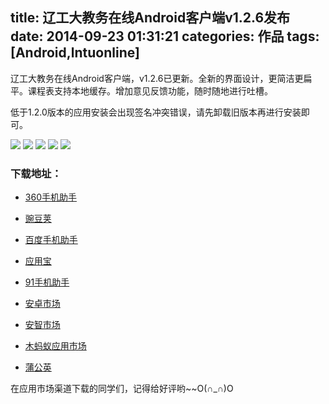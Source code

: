 title: 辽工大教务在线Android客户端v1.2.6发布
date: 2014-09-23 01:31:21
categories: 作品
tags: [Android,lntuonline]
---

辽工大教务在线Android客户端，v1.2.6已更新。全新的界面设计，更简洁更扁平。课程表支持本地缓存。增加意见反馈功能，随时随地进行吐槽。

<!-- more -->

低于1.2.0版本的应用安装会出现签名冲突错误，请先卸载旧版本再进行安装即可。

![](/img/t1.png)
![](/img/t2.png)
![](/img/t3.png)
![](/img/t4.png)
![](/img/t5.png)

### 下载地址： ###

- [360手机助手](http://zhushou.360.cn/detail/index/soft_id/1964733?recrefer=SE_D_%E8%BE%BD%E5%B7%A5%E5%A4%A7%E6%95%99%E5%8A%A1%E5%9C%A8%E7%BA%BF)

- [豌豆荚](http://www.wandoujia.com/apps/com.lntu.online)

- [百度手机助手](http://shouji.baidu.com/software/item?docid=7033610)

- [应用宝](http://android.myapp.com/myapp/detail.htm?apkName=com.lntu.online)

- [91手机助手](http://apk.91.com/Soft/Android/com.lntu.online-30.html)

- [安卓市场](http://static.sc.hiapk.com/appinfo/com.lntu.online)

- [安智市场](http://www.anzhi.com/soft_1863172.html)

- [木蚂蚁应用市场](http://www.mumayi.com/android-851065.html?1412616355)

- [蒲公英](http://www.pgyer.com/azjwzx)


在应用市场渠道下载的同学们，记得给好评哟~~O(∩_∩)O
